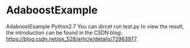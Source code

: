 # AdaboostExample
AdaboostExample
Python2.7
You can dircet run test.py to view the result, the introduction can be found in the CSDN blog:
https://blog.csdn.net/px_528/article/details/72963977
